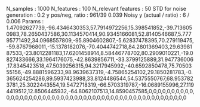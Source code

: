 N_samples                     : 1000
N_features                    : 100
N_relevant features           : 50
STD for noise generation      : 0.2
y pos/neg, ratio              : 961/39 0.039
Noisy y (actual / ratio)      : 6 / 0.006
Params                        : 1.47092627739,-96.4346430353,57.7914972256,15.398541852,-39.7136050983,78.2650437586,30.1134570414,90.9345166081,52.8140546687,5.77795771492,34.0968557809,-95.8904602807,-5.62837478395,70.279119475,-59.8767968011,-15.1378182076,-70.4044742718,84.2801369403,29.6398187533,-23.8012281183,17.6201458914,8.58446778702,80.2909010221,-19.0827433666,33.1964176075,-42.8639856711,-33.3799125889,31.947736006,17.8345423518,47.5039256315,94.3217945992,-40.6592850478,75.7050355156,-49.8881596233,98.9639637319,-4.75865254102,29.1850281783,-0.365624254286,89.5937423988,33.8124486544,54.5375550767,68.9537823781,25.3022443554,19.5472718319,-66.5703319787,-16.0689155996,27.1194419512,12.8506445932,-64.8062107513,14.8590457585,0,0,0,0,0,0,0,0,0,0,0,0,0,0,0,0,0,0,0,0,0,0,0,0,0,0,0,0,0,0,0,0,0,0,0,0,0,0,0,0,0,0,0,0,0,0,0,0,0,0
